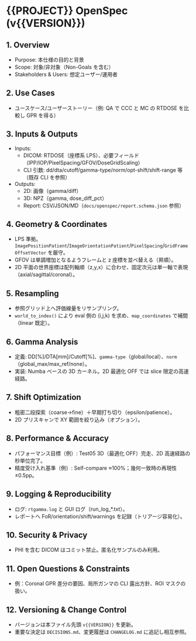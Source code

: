 # {{PROJECT}} OpenSpec (v{{VERSION}})

## 1. Overview
- Purpose: 本仕様の目的と背景
- Scope: 対象/非対象（Non-Goals を含む）
- Stakeholders & Users: 想定ユーザー/運用者

## 2. Use Cases
- ユースケース/ユーザーストーリー（例: QA で CCC と MC の RTDOSE を比較し GPR を得る）

## 3. Inputs & Outputs
- Inputs:
  - DICOM: RTDOSE（座標系 LPS）、必要フィールド（IPP/IOP/PixelSpacing/GFOV/DoseGridScaling）
  - CLI 引数: dd/dta/cutoff/gamma-type/norm/opt-shift/shift-range 等（既存 CLI を参照）
- Outputs:
  - 2D: 画像（gamma/diff）
  - 3D: NPZ（gamma, dose_diff_pct）
  - Report: CSV/JSON/MD（`docs/openspec/report.schema.json` 参照）

## 4. Geometry & Coordinates
- LPS 準拠。`ImagePositionPatient`/`ImageOrientationPatient`/`PixelSpacing`/`GridFrameOffsetVector` を厳守。
- GFOV は単調増加となるようフレームと z 座標を並べ替える（昇順）。
- 2D 平面の世界座標は配列軸順（z,y,x）に合わせ、固定次元は単一軸で表現（axial/sagittal/coronal）。

## 5. Resampling
- 参照グリッド上へ評価線量をリサンプリング。
- `world_to_index()` により eval 側の (i,j,k) を求め、`map_coordinates` で補間（linear 既定）。

## 6. Gamma Analysis
- 定義: DD[%]/DTA[mm]/Cutoff[%]、`gamma-type`（global/local）、`norm`（global_max/max_ref/none）。
- 実装: Numba ベースの 3D カーネル。2D 最適化 OFF では slice 限定の高速経路。

## 7. Shift Optimization
- 粗密二段探索（coarse→fine）＋早期打ち切り（epsilon/patience）。
- 2D プリスキャンで XY 範囲を絞り込み（オプション）。

## 8. Performance & Accuracy
- パフォーマンス目標（例）: Test05 3D（最適化 OFF）完走、2D 高速経路の秒単位完了。
- 精度受け入れ基準（例）: Self-compare ≈100%；幾何一致時の再現性±0.5pp。

## 9. Logging & Reproducibility
- ログ: `rtgamma.log` と GUI ログ（run_log_*.txt）。
- レポートへ FoR/orientation/shift/warnings を記録（トリアージ容易化）。

## 10. Security & Privacy
- PHI を含む DICOM はコミット禁止。匿名化サンプルのみ利用。

## 11. Open Questions & Constraints
- 例：Coronal GPR 差分の要因、局所ガンマの CLI 露出方針、ROI マスクの扱い。

## 12. Versioning & Change Control
- バージョンは本ファイル先頭 `v{{VERSION}}` を更新。
- 重要な決定は `DECISIONS.md`、変更履歴は `CHANGELOG.md` に追記し相互参照。

